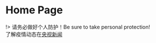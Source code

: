 # Home Page

!> 请务必做好个人防护！Be sure to take personal protection!<br/>
了解疫情动态在[央视新闻](https://space.bilibili.com/456664753/dynamic)